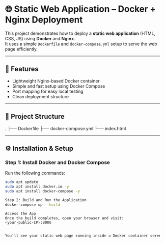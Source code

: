 # 🌐 Static Web Application – Docker + Nginx Deployment

This project demonstrates how to deploy a **static web application** (HTML, CSS, JS) using **Docker** and **Nginx**.  
It uses a simple `Dockerfile` and `docker-compose.yml` setup to serve the web page efficiently.

---

## 🚀 Features
- Lightweight Nginx-based Docker container  
- Simple and fast setup using Docker Compose  
- Port mapping for easy local testing  
- Clean deployment structure  

---

## 🧱 Project Structure
.
├── Dockerfile
├── docker-compose.yml
└── index.html


---

## ⚙️ Installation & Setup

### Step 1: Install Docker and Docker Compose
Run the following commands:
```bash
sudo apt update
sudo apt install docker.io -y
sudo apt install docker-compose -y  

Step 2: Build and Run the Application
docker-compose up --build 

Access the App
Once the build completes, open your browser and visit:
<your-public-IP>:8000


You’ll see your static web page running inside a Docker container served by Nginx 🚀
